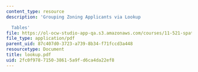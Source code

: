 ```yaml
---
content_type: resource
description: 'Grouping Zoning Applicants via Lookup

  Tables'
file: https://ol-ocw-studio-app-qa.s3.amazonaws.com/courses/11-521-spatial-database-management-and-advanced-geographic-information-systems-spring-2003/2fc0f978715038615a9fd6ca4da22ef8_lookup.pdf
file_type: application/pdf
parent_uid: 87c407d0-3723-a739-8b34-f71fccd3a448
resourcetype: Document
title: lookup.pdf
uid: 2fc0f978-7150-3861-5a9f-d6ca4da22ef8
---
```

